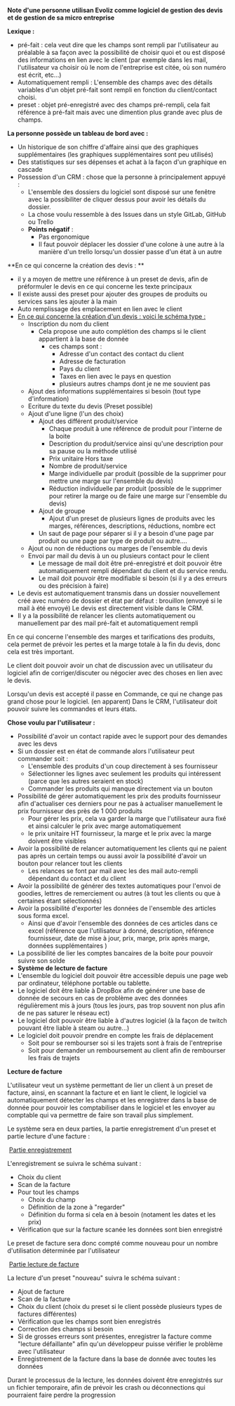 **Note d'une personne utilisan Evoliz comme logiciel de gestion des devis et de gestion de sa micro entreprise**

**Lexique :**

- pré-fait : cela veut dire que les champs sont rempli par l'utilisateur au préalable à sa façon avec la possibilité de choisir quoi et ou est disposé des informations en lien avec le client (par exemple dans les mail, l'utilisateur va choisir où le nom de l'entreprise est citée, où son numéro est écrit, etc...)
- Automatiquement rempli : L'ensemble des champs avec des détails variables d'un objet pré-fait sont rempli en fonction du client/contact choisi.
- preset : objet pré-enregistré avec des champs pré-rempli, cela fait référence à pré-fait mais avec une dimention plus grande avec plus de champs.



**La personne possède un tableau de bord avec :**

- Un historique de son chiffre d'affaire ainsi que des graphiques supplémentaires (les graphiques supplémentaires sont peu utilisés)
- Des statistiques sur ses dépenses et achat à la façon d'un graphique en cascade
- Possession d'un CRM : chose que la personne à principalement appuyé :
  - L'ensemble des dossiers du logiciel sont disposé sur une fenêtre avec la possibiliter de cliquer dessus pour avoir les détails du dossier.
  - La chose voulu ressemble à des Issues dans un style GitLab, GitHub ou Trello
  - **Points négatif** :
    - Pas ergonomique 
    - Il faut pouvoir déplacer les dossier d'une colone à une autre à la manière d'un trello lorsqu'un dossier passe d'un état à un autre



**En ce qui concerne la création des devis : **

- il y a moyen de mettre une référence à un preset de devis, afin de préformuler le devis en ce qui concerne les texte principaux
- Il existe aussi des preset pour ajouter des groupes de produits ou services sans les ajouter à la main
- Auto remplissage des emplacement en lien avec le client
- <u>En ce qui concerne la création d'un devis : voici le schéma type :</u>
  - Inscription du nom du client
    - Cela propose une auto complétion des champs si le client appartient à la base de donnée
      - ces champs sont : 
        - Adresse d'un contact des contact du client
        - Adresse de facturation
        - Pays du client
        - Taxes en lien avec le pays en question
        - plusieurs autres champs dont je ne me souvient pas
  - Ajout des informations supplémentaires si besoin (tout type d'information)
  - Ecriture du texte du devis (Preset possible)
  - Ajout d'une ligne (l'un des choix)
    - Ajout des différent produit/service
      - Chaque produit à une référence de produit pour l'interne de la boite
      - Description du produit/service ainsi qu'une description pour sa pause ou la méthode utilisé
      - Prix unitaire Hors taxe
      - Nombre de produit/service
      - Marge individuelle par produit (possible de la supprimer pour mettre une marge sur l'ensemble du devis)
      - Réduction individuelle par produit (possible de le supprimer pour retirer la marge ou de faire une marge sur l'ensemble du devis)
    - Ajout de groupe 
      - Ajout d'un preset de plusieurs lignes de produits avec les marges, références, descriptions, réductions, nombre ect
    - Un saut de page pour séparer si il y a besoin d'une page par produit ou une page par type de produit ou autre....
  - Ajout ou non de réductions ou marges de l'ensemble du devis
  - Envoi par mail du devis à un ou plusieurs contact pour le client
    - Le message de mail doit être pré-enregistré et doit pouvoir être automatiquement rempli dépendant du client et du service rendu.
    - Le mail doit pouvoir être modifiable si besoin (si il y a des erreurs ou des précision à faire)
- Le devis est automatiquement transmis dans un dossier nouvellement créé avec numéro de dossier et état par défaut : brouillon (envoyé si le mail à été envoyé)
  Le devis est directement visible dans le CRM.
- Il y a la possibilité de relancer les clients automatiquement ou manuellement par des mail pré-fait et automatiquement rempli 

En ce qui concerne l'ensemble des marges et tarifications des produits, cela permet de prévoir les pertes et la marge totale à la fin du devis, donc cela est très important.

Le client doit pouvoir avoir un chat de discussion avec un utilisateur du logiciel afin de corriger/discuter ou négocier avec des choses en lien avec le devis.

Lorsqu'un devis est accepté il passe en Commande, ce qui ne change pas grand chose pour le logiciel. (en apparent)
Dans le CRM, l'utilisateur doit pouvoir suivre les commandes et leurs états.

**Chose voulu par l'utilisateur :**

- Possibilité d'avoir un contact rapide avec le support pour des demandes avec les devs
- Si un dossier est en état de commande alors l'utilisateur peut commander soit :
  - L'ensemble des produits d'un coup directement à ses fournisseur
  - Sélectionner les lignes avec seulement les produits qui intéressent (parce que les autres seraient en stock)
  - Commander les produits qui manque directement via un bouton
- Possibilité de gérer automatiquement les prix des produits fournisseur afin d'actualiser ces derniers pour ne pas à actualiser manuellement le prix fournisseur des près de 1 000 produits
  - Pour gérer les prix, cela va garder la marge que l'utilisateur aura fixé et ainsi calculer le prix avec marge automatiquement
  - le prix unitaire HT fournisseur, la marge et le prix avec la marge doivent être visibles
- Avoir la possibilité de relancer automatiquement les clients qui ne paient pas après un certain temps ou aussi avoir la possibilité d'avoir un bouton pour relancer tout les clients 
  - Les relances se font par mail avec les des mail auto-rempli dépendant du contact et du client
- Avoir la possibilité de générer des textes automatiques pour l'envoi de goodies, lettres de remerciement ou autres (à tout les clients ou que à certaines étant sélectionnés)
- Avoir la possibilité d'exporter les données de l'ensemble des articles sous forma excel.
  - Ainsi que d'avoir l'ensemble des données de ces articles dans ce excel (référence que l'utilisateur à donné, description, référence fournisseur, date de mise à jour, prix, marge, prix après marge, données supplémentaires )
- La possibilité de lier les comptes bancaires de la boite pour pouvoir suivre son solde
- **Système de lecture de facture**
- L'ensemble du logiciel doit pouvoir être accessible depuis une page web par ordinateur, téléphone portable ou tablette.
- Le logiciel doit être liable à DropBox afin de générer une base de donnée de secours en cas de problème avec des données régulièrement mis à jours (tous les jours, pas trop souvent non plus afin de ne pas saturer le réseau ect)
- Le logiciel doit pouvoir être liable à d'autres logiciel (à la façon de twitch pouvant être liable à steam ou autre...)
- Le logiciel doit pouvoir prendre en compte les frais de déplacement 
  - Soit pour se rembourser soi si les trajets sont à frais de l'entreprise
  - Soit pour demander un remboursement au client afin de rembourser les frais de trajets



**Lecture de facture**

L'utilisateur veut un système permettant de lier un client à un preset de facture, ainsi, en scannant la facture et en liant le client, le logiciel va automatiquement détecter les champs et les enregistrer dans la base de donnée pour pouvoir les comptabiliser dans le logiciel et les envoyer au comptable qui va permettre de faire son travail plus simplement.

Le système sera en deux parties, la partie enregistrement d'un preset et partie lecture d'une facture :

​	<u>Partie enregistrement</u>

L'enregistrement se suivra le schéma suivant :

- Choix du client
- Scan de la facture
- Pour tout les champs
  - Choix du champ
  - Définition de la zone à "regarder"
  - Définition du forma si cela en à besoin (notament les dates et les prix)
- Vérification que sur la facture scanée les données sont bien enregistré

Le preset de facture sera donc compté comme nouveau pour un nombre d'utilisation déterminée par l'utilisateur

​	<u>Partie lecture de facture</u>

La lecture d'un preset "nouveau" suivra le schéma suivant :

- Ajout de facture
- Scan de la facture
- Choix du client (choix du preset si le client possède plusieurs types de factures différentes)
- Vérification que les champs sont bien enregistrés
- Correction des champs si besoin
- Si de grosses erreurs sont présentes, enregistrer la facture comme "lecture défaillante" afin qu'un développeur puisse vérifier le problème avec l'utilisateur
- Enregistrement de la facture dans la base de donnée avec toutes les données

Durant le processus de la lecture, les données doivent être enregistrés sur un fichier temporaire, afin de prévoir les crash ou déconnections qui pourraient faire perdre la progression

